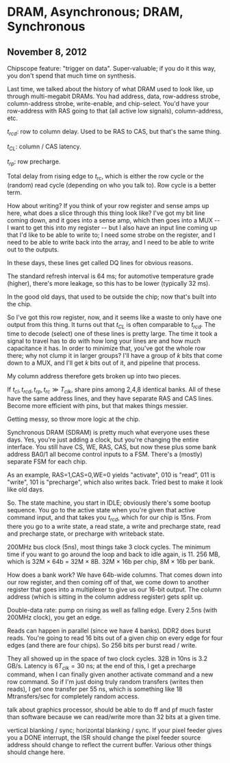 DRAM, Asynchronous; DRAM, Synchronous
=====================================
November 8, 2012
----------------

Chipscope feature: "trigger on data". Super-valuable; if you do it this
way, you don't spend that much time on synthesis.

Last time, we talked about the history of what DRAM used to look like, up
through multi-megabit DRAMs. You had address, data, row-address strobe,
column-address strobe, write-enable, and chip-select. You'd have your
row-address with RAS going to that (all active low signals),
column-address, etc.

$t_{rcd}$: row to column delay. Used to be RAS to CAS, but that's the same
thing.

$t_{CL}$: column / CAS latency.

$t_{rp}$: row precharge.

Total delay from rising edge to $t_{rc}$, which is either the row cycle or
the (random) read cycle (depending on who you talk to). Row cycle is a
better term.

How about writing? If you think of your row register and sense amps up
here, what does a slice through this thing look like? I've got my bit line
coming down, and it goes into a sense amp, which then goes into a MUX -- I
want to get this into my register -- but I also have an input line coming
up that I'd like to be able to write to; I need some strobe on the
register, and I need to be able to write back into the array, and I need to
be able to write out to the outputs.

In these days, these lines get called DQ lines for obvious reasons.

The standard refresh interval is 64 ms; for automotive temperature grade
(higher), there's more leakage, so this has to be lower (typically 32 ms).

In the good old days, that used to be outside the chip; now that's built
into the chip.

So I've got this row register, now, and it seems like a waste to only have
one output from this thing. It turns out that $t_{CL}$ is often comparable
to $t_{rcd}$. The time to decode (select) one of these lines is pretty
large. The time it took a signal to travel has to do with how long your
lines are and how much capacitance it has. In order to minimize that,
you've got the whole row there; why not clump it in larger groups? I'll
have a group of $k$ bits that come down to a MUX, and I'll get $k$ bits out
of it, and pipeline that process.

My column address therefore gets broken up into two pieces.

If $t_{cl}, t_{rcd}, t_{rp}, t_{rc} \gg T_{clk}$, share pins among 2,4,8
identical banks. All of these have the same address lines, and they have
separate RAS and CAS lines. Become more efficient with pins, but that makes
things messier.

Getting messy, so throw more logic at the chip.

Synchronous DRAM (SDRAM) is pretty much what everyone uses these days. Yes,
you're just adding a clock, but you're changing the entire interface. You
still have CS, WE, RAS, CAS, but now these plus some bank address BA0/1 all
become control inputs to a FSM. There's a (mostly) separate FSM for each
chip.

As an example, RAS=1,CAS=0,WE=0 yields "activate", 010 is "read", 011 is
"write", 101 is "precharge", which also writes back. Tried best to make it
look like old days.

So. The state machine, you start in IDLE; obviously there's some bootup
sequence. You go to the active state when you're given that active command
input, and that takes you $t_{rcd}$, which for our chip is 15ns. From there
you go to a write state, a read state, a write and precharge state,
read and precharge state, or precharge with writeback state.

200MHz bus clock (5ns), most things take 3 clock cycles. The minimum time
if you want to go around the loop and back to idle again, is 11. 256 MB,
which is 32M $\times$ 64b = 32M $\times$ 8B. 32M $\times$ 16b per chip,
8M $\times$ 16b per bank.

How does a bank work? We have 64b-wide columns. That comes down into our
row register, and then coming off of that, we come down to another register
that goes into a multiplexer to give us our 16-bit output. The column
address (which is sitting in the column address register) gets split up.

Double-data rate: pump on rising as well as falling edge. Every 2.5ns (with
200MHz clock), you get an edge.

Reads can happen in parallel (since we have 4 banks). DDR2 does burst
reads. You're going to read 16 bits out of a given chip on every edge for
four edges (and there are four chips). So 256 bits per burst read / write.

They all showed up in the space of two clock cycles. 32B in 10ns is 3.2
GB/s. Latency is $6 T_{clk} = 30$ ns; at the end of this, I get a precharge
command, when I can finally given another activate command and a new row
command. So if I'm just doing truly random transfers (writes then reads), I
get one transfer per 55 ns, which is something like 18 Mtransfers/sec for
completely random access. 

talk about graphics processor, should be able to do ff and pf much faster
than software because we can read/write more than 32 bits at a given time.

vertical blanking / sync; horizontal blanking / sync. If your pixel feeder
gives you a DONE interrupt, the ISR should change the pixel feeder source
address should change to reflect the current buffer. Various other things
should change here.
